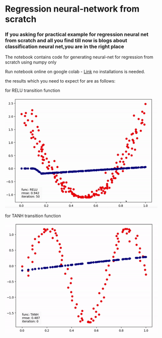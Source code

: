 
# Regression neural-network from scratch

### If you asking for practical example for regression neural net from scratch and all you find till now is blogs about classification neural net,you are in the right place


The notebook contains code for generating neural-net for regression from scratch using numpy only


Run notebook online on google colab - [Link](https://colab.research.google.com/drive/1Lihvcptf5A9GRIMMs7BP9wiq4KFPlmPh?usp=sharing)  no installations is needed.

the results which you need to expect for are as follows:

for RELU transition function

![grab-landing-page](https://github.com/razisamuely/Regression-neural-net-from-scratch/blob/master/gifs/RELU.gif)

for TANH transition function

![grab-landing-page](https://github.com/razisamuely/Regression-neural-net-from-scratch/blob/master/gifs/TANH.gif)
